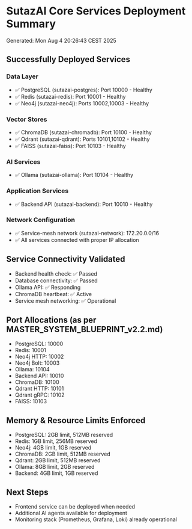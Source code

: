 # SutazAI Core Services Deployment Summary
Generated: Mon Aug  4 20:26:43 CEST 2025

## Successfully Deployed Services

### Data Layer
- ✅ PostgreSQL (sutazai-postgres): Port 10000 - Healthy
- ✅ Redis (sutazai-redis): Port 10001 - Healthy
- ✅ Neo4j (sutazai-neo4j): Ports 10002,10003 - Healthy

### Vector Stores
- ✅ ChromaDB (sutazai-chromadb): Port 10100 - Healthy
- ✅ Qdrant (sutazai-qdrant): Ports 10101,10102 - Healthy
- ✅ FAISS (sutazai-faiss): Port 10103 - Healthy

### AI Services
- ✅ Ollama (sutazai-ollama): Port 10104 - Healthy

### Application Services
- ✅ Backend API (sutazai-backend): Port 10010 - Healthy

### Network Configuration
- ✅ Service-mesh network (sutazai-network): 172.20.0.0/16
- ✅ All services connected with proper IP allocation

## Service Connectivity Validated
- Backend health check: ✅ Passed
- Database connectivity: ✅ Passed  
- Ollama API: ✅ Responding
- ChromaDB heartbeat: ✅ Active
- Service mesh networking: ✅ Operational

## Port Allocations (as per MASTER_SYSTEM_BLUEPRINT_v2.2.md)
- PostgreSQL: 10000
- Redis: 10001
- Neo4j HTTP: 10002
- Neo4j Bolt: 10003
- Ollama: 10104
- Backend API: 10010
- ChromaDB: 10100
- Qdrant HTTP: 10101
- Qdrant gRPC: 10102
- FAISS: 10103

## Memory & Resource Limits Enforced
- PostgreSQL: 2GB limit, 512MB reserved
- Redis: 1GB limit, 256MB reserved  
- Neo4j: 4GB limit, 1GB reserved
- ChromaDB: 2GB limit, 512MB reserved
- Qdrant: 2GB limit, 512MB reserved
- Ollama: 8GB limit, 2GB reserved
- Backend: 4GB limit, 1GB reserved

## Next Steps
- Frontend service can be deployed when needed
- Additional AI agents available for deployment
- Monitoring stack (Prometheus, Grafana, Loki) already operational

